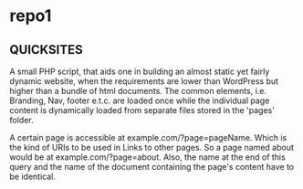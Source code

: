 repo1
=====
QUICKSITES
----------
A small PHP script, that aids one in building an almost static yet fairly dynamic website, when the requirements are lower than WordPress but higher than a bundle of html documents. 
The common elements, i.e. Branding, Nav, footer e.t.c. are loaded once while the individual page content is dynamically loaded from separate files stored in the 'pages' folder.

A certain page is accessible at example.com/?page=pageName. Which is the kind of URIs to be used in Links to other pages. So a page named about would be at example.com/?page=about. Also, the name at the end of this query and the name of the document containing the page's content have to be identical. 
